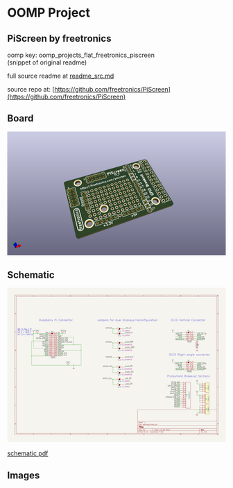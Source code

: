 # OOMP Project  
## PiScreen  by freetronics  
  
oomp key: oomp_projects_flat_freetronics_piscreen  
(snippet of original readme)  
  
  
  full source readme at [readme_src.md](readme_src.md)  
  
source repo at: [https://github.com/freetronics/PiScreen](https://github.com/freetronics/PiScreen)  
## Board  
  
[![working_3d.png](working_3d_600.png)](working_3d.png)  
## Schematic  
  
[![working_schematic.png](working_schematic_600.png)](working_schematic.png)  
  
[schematic pdf](working_schematic.pdf)  
## Images  
